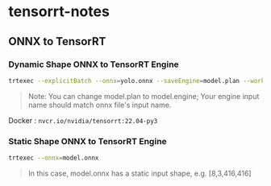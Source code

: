 # tensorrt-notes

## ONNX to TensorRT

### Dynamic Shape ONNX to TensorRT Engine

```bash
trtexec --explicitBatch --onnx=yolo.onnx --saveEngine=model.plan --workspace=1024 --minShapes=input:1x3x608x608 --optShapes=input:2x3x608x608 --maxShapes=input:4x3x608x608 --fp16
```
> Note: You can change model.plan to model.engine; Your engine input name should match onnx file's input name.

Docker : `nvcr.io/nvidia/tensorrt:22.04-py3`

### Static Shape ONNX to TensorRT Engine

```bash
trtexec --onnx=model.onnx
```

> In this case, model.onnx has a static input shape, e.g. [8,3,416,416]


